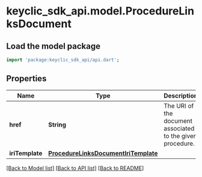 # keyclic_sdk_api.model.ProcedureLinksDocument

## Load the model package
```dart
import 'package:keyclic_sdk_api/api.dart';
```

## Properties
Name | Type | Description | Notes
------------ | ------------- | ------------- | -------------
**href** | **String** | The URI of the document associated to the given procedure. | [optional] 
**iriTemplate** | [**ProcedureLinksDocumentIriTemplate**](ProcedureLinksDocumentIriTemplate.md) |  | [optional] 

[[Back to Model list]](../README.md#documentation-for-models) [[Back to API list]](../README.md#documentation-for-api-endpoints) [[Back to README]](../README.md)


